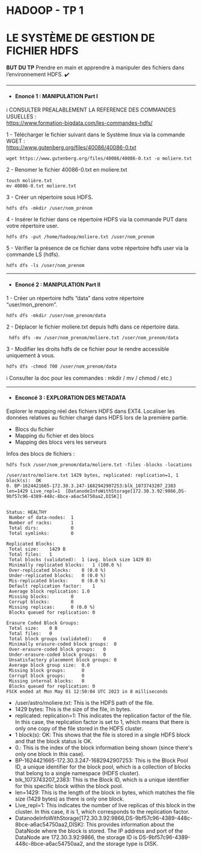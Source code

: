 # HADOOP - TP 1
# LE SYSTÈME DE GESTION DE FICHIER HDFS


**BUT DU TP**
Prendre en main et apprendre à manipuler des fichiers dans l’environnement HDFS. :heavy_check_mark: 

---
- #### Enoncé 1 : MANIPULATION Part I

:information_source: CONSULTER PREALABLEMENT LA REFERENCE DES COMMANDES USUELLES :<br/>
https://www.formation-bigdata.com/les-commandes-hdfs/

1 - Télécharger le fichier suivant dans le Système linux via la commande WGET :<br/>
https://www.gutenberg.org/files/40086/40086-0.txt
```console
wget https://www.gutenberg.org/files/40086/40086-0.txt -o moliere.txt
```
2 - Renomer le fichier 40086-0.txt en moliere.txt
```console
touch molière.txt
mv 40086-0.txt moliere.txt
```

3 - Créer un répertoire sous HDFS.

```console
hdfs dfs -mkdir /user/nom_prénom
```

4 - Insérer le fichier dans ce répertoire HDFS via la commande PUT dans votre répertoire user.

```console
hdfs dfs -put /home/hadoop/moliere.txt /user/nom_prenom
```

5 - Vérifier la présence de ce fichier dans votre répertoire hdfs user via la commande LS (hdfs).

```console
hdfs dfs -ls /user/nom_prenom
```

---
- #### Enoncé 2 : MANIPULATION Part II

1 - Créer un répertoire hdfs “data” dans votre répertoire “user/mon_prenom”.
```console
hdfs dfs -mkdir /user/nom_prenom/data
```

2 - Déplacer le fichier moliere.txt depuis hdfs dans ce répertoire data.
```console
 hdfs dfs -mv /user/nom_prenom/moliere.txt /user/nom_prenom/data
```

3 - Modifier les droits hdfs de ce fichier pour le rendre accessible uniquement à vous.
```console
hdfs dfs -chmod 700 /user/nom_prenom/data
 ```

:information_source: Consulter la doc pour les commandes :  mkdir / mv / chmod / etc.)

---
- #### Enconcé 3 : EXPLORATION DES METADATA
Explorer le mapping réel des fichiers HDFS dans EXT4.
Localiser les données relatives au fichier chargé dans HDFS lors de la première partie.
* Blocs du fichier
* Mapping du fichier et des blocs
* Mapping des blocs vers les serveurs

Infos des blocs de fichiers :
```console  
hdfs fsck /user/nom_prenom/data/moliere.txt -files -blocks -locations 
```  

```console  
/user/astro/moliere.txt 1429 bytes, replicated: replication=1, 1 block(s):  OK
0. BP-1624421665-172.30.3.247-1682942907253:blk_1073743207_2383 len=1429 Live_repl=1  [DatanodeInfoWithStorage[172.30.3.92:9866,DS-9bf57c96-4389-448c-8bce-a6ac54750aa2,DISK]]


Status: HEALTHY
 Number of data-nodes:	1
 Number of racks:		1
 Total dirs:			0
 Total symlinks:		0

Replicated Blocks:
 Total size:	1429 B
 Total files:	1
 Total blocks (validated):	1 (avg. block size 1429 B)
 Minimally replicated blocks:	1 (100.0 %)
 Over-replicated blocks:	0 (0.0 %)
 Under-replicated blocks:	0 (0.0 %)
 Mis-replicated blocks:		0 (0.0 %)
 Default replication factor:	1
 Average block replication:	1.0
 Missing blocks:		0
 Corrupt blocks:		0
 Missing replicas:		0 (0.0 %)
 Blocks queued for replication:	0

Erasure Coded Block Groups:
 Total size:	0 B
 Total files:	0
 Total block groups (validated):	0
 Minimally erasure-coded block groups:	0
 Over-erasure-coded block groups:	0
 Under-erasure-coded block groups:	0
 Unsatisfactory placement block groups:	0
 Average block group size:	0.0
 Missing block groups:		0
 Corrupt block groups:		0
 Missing internal blocks:	0
 Blocks queued for replication:	0
FSCK ended at Mon May 01 12:50:04 UTC 2023 in 8 milliseconds
```  

-	/user/astro/moliere.txt: This is the HDFS path of the file.
-	1429 bytes: This is the size of the file, in bytes.
-	replicated: replication=1: This indicates the replication factor of the file. In this case, the replication factor is set to 1, which means that there is only one copy of the file stored in the HDFS cluster.
-	1 block(s): OK: This shows that the file is stored in a single HDFS block and that the block status is OK.
-	0.: This is the index of the block information being shown (since there's only one block in this case).
-	BP-1624421665-172.30.3.247-1682942907253: This is the Block Pool ID, a unique identifier for the block pool, which is a collection of blocks that belong to a single namespace (HDFS cluster).
-	blk_1073743207_2383: This is the Block ID, which is a unique identifier for this specific block within the block pool.
-	len=1429: This is the length of the block in bytes, which matches the file size (1429 bytes) as there is only one block.
-	Live_repl=1: This indicates the number of live replicas of this block in the cluster. In this case, it is 1, which corresponds to the replication factor.
-	DatanodeInfoWithStorage[172.30.3.92:9866,DS-9bf57c96-4389-448c-8bce-a6ac54750aa2,DISK]: This provides information about the DataNode where the block is stored. The IP address and port of the DataNode are 172.30.3.92:9866, the storage ID is DS-9bf57c96-4389-448c-8bce-a6ac54750aa2, and the storage type is DISK.


